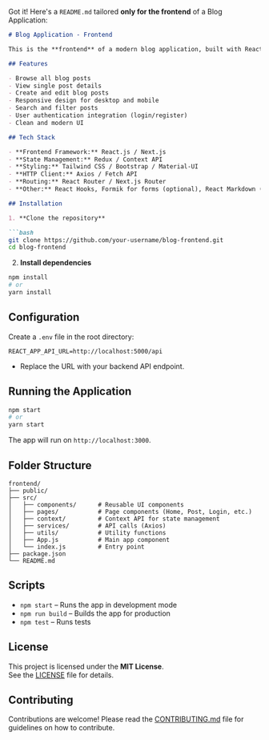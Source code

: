 Got it! Here's a `README.md` tailored **only for the frontend** of a Blog Application:

````markdown
# Blog Application - Frontend

This is the **frontend** of a modern blog application, built with React.js (or your chosen framework). It provides a responsive and user-friendly interface for reading, creating, and managing blog posts.

## Features

- Browse all blog posts
- View single post details
- Create and edit blog posts
- Responsive design for desktop and mobile
- Search and filter posts
- User authentication integration (login/register)
- Clean and modern UI

## Tech Stack

- **Frontend Framework:** React.js / Next.js
- **State Management:** Redux / Context API
- **Styling:** Tailwind CSS / Bootstrap / Material-UI
- **HTTP Client:** Axios / Fetch API
- **Routing:** React Router / Next.js Router
- **Other:** React Hooks, Formik for forms (optional), React Markdown (optional)

## Installation

1. **Clone the repository**

```bash
git clone https://github.com/your-username/blog-frontend.git
cd blog-frontend
````

2. **Install dependencies**

```bash
npm install
# or
yarn install
```

## Configuration

Create a `.env` file in the root directory:

```env
REACT_APP_API_URL=http://localhost:5000/api
```

* Replace the URL with your backend API endpoint.

## Running the Application

```bash
npm start
# or
yarn start
```

The app will run on `http://localhost:3000`.

## Folder Structure

```
frontend/
├── public/
├── src/
│   ├── components/      # Reusable UI components
│   ├── pages/           # Page components (Home, Post, Login, etc.)
│   ├── context/         # Context API for state management
│   ├── services/        # API calls (Axios)
│   ├── utils/           # Utility functions
│   ├── App.js           # Main app component
│   └── index.js         # Entry point
├── package.json
└── README.md
```

## Scripts

* `npm start` – Runs the app in development mode
* `npm run build` – Builds the app for production
* `npm test` – Runs tests

## License

This project is licensed under the **MIT License**.  
See the [LICENSE](./LICENSE) file for details.

## Contributing

Contributions are welcome! Please read the [CONTRIBUTING.md](./CONTRIBUTING.md) file for guidelines on how to contribute.

